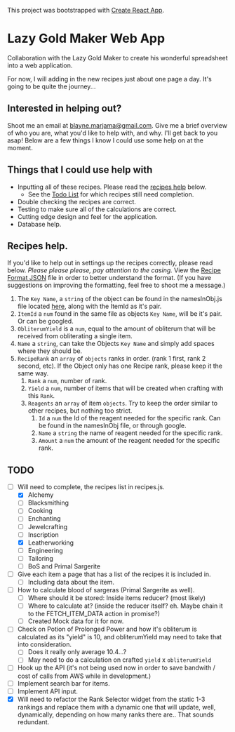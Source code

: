 This project was bootstrapped with [Create React App](https://github.com/facebookincubator/create-react-app).

# Lazy Gold Maker Web App
Collaboration with the Lazy Gold Maker to create his wonderful spreadsheet into a web application.

For now, I will adding in the new recipes just about one page a day. It's going to be quite the journey...

## Interested in helping out?
Shoot me an email at blayne.marjama@gmail.com. Give me a brief overview of who you are, what you'd like to help with, and why. I'll get back to you asap! Below are a few things I know I could use some help on at the moment.

## Things that I could use help with
- Inputting all of these recipes. Please read the [recipes help](#recipes-help) below.
  - See the [Todo List](#TODO) for which recipes still need completion.
- Double checking the recipes are correct.
- Testing to make sure all of the calculations are correct.
- Cutting edge design and feel for the application.
- Database help.

## Recipes help.
If you'd like to help out in settings up the recipes correctly, please read below.
*Please please please, pay attention to the casing.*
View the [Recipe Format JSON](src/recipeFormatExample.json) file in order to better understand the format. (If you have suggestions on improving the formatting, feel free to shoot me a message.)
1. The `Key Name`, a `string` of the object can be found in the namesInObj.js file located [here](src/constants/namesInObj.js), along with the ItemId as it's pair.
2. `ItemId` a `num` found in the same file as objects `Key Name`, will be it's pair. Or can be googled.
3. `ObliterumYield` is a `num`, equal to the amount of obliterum that will be received from obliterating a single item.
4. `Name` a `string`, can take the Objects `Key Name` and simply add spaces where they should be.
5. `RecipeRank` an `array` of `objects` ranks in order. (rank 1 first, rank 2 second, etc). If the Object only has one Recipe rank, please keep it the same way.
    1. `Rank` a `num`, number of rank.
    2. `Yield` a `num`, number of items that will be created when crafting with this `Rank`.
    3. `Reagents` an `array` of item `objects`. Try to keep the order similar to other recipes, but nothing too strict.
        1. `Id` a `num` the Id of the reagent needed for the specific rank. Can be found in the namesInObj file, or through google.
        2. `Name` a `string` the name of reagent needed for the specific rank.
        3. `Amount` a `num` the amount of the reagent needed for the specific rank.

## TODO
- [ ] Will need to complete, the recipes list in recipes.js.
  - [x] Alchemy
  - [ ] Blacksmithing
  - [ ] Cooking
  - [ ] Enchanting
  - [ ] Jewelcrafting
  - [ ] Inscription
  - [x] Leatherworking
  - [ ] Engineering
  - [ ] Tailoring
  - [ ] BoS and Primal Sargerite
- [ ] Give each item a page that has a list of the recipes it is included in.
  - [ ] Including data about the item.
- [ ] How to calculate blood of sargeras (Primal Sargerite as well).
  - [ ] Where should it be stored: Inside items reducer? (most likely)
  - [ ] Where to calculate at? (inside the reducer itself? eh. Maybe chain it to the FETCH_ITEM_DATA action in promise?)
  - [ ] Created Mock data for it for now.
- [ ] Check on Potion of Prolonged Power and how it's obliterum is calculated as its "yield" is 10, and obliterumYield may need to take that into consideration.
  - [ ] Does it really only average 10.4...?
  - [ ] May need to do a calculation on crafted `yield` x `obliterumYield`
- [ ] Hook up the API (it's not being used now in order to save bandwith / cost of calls from AWS while in development.)
- [ ] Implement search bar for items.
- [ ] Implement API input.
- [x] Will need to refactor the Rank Selector widget from the static 1-3 rankings and replace them with a dynamic one that will update, well, dynamically, depending on how many ranks there are.. That sounds redundant.